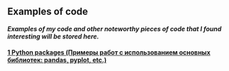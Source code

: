 ## Examples of code

***Examples of my code and other noteworthy pieces of code that I found interesting will be stored here.***


#### [1 Python packages (Примеры работ с использованием основных библиотек: pandas, pyplot, etc.)](/1%20Python%20packages)
